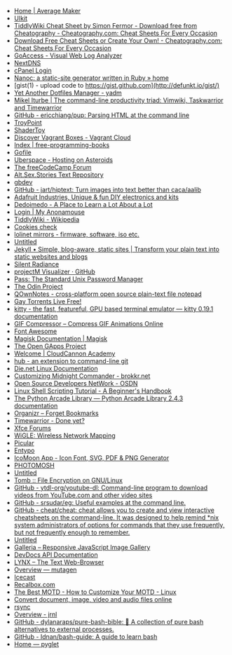- [Home | Average Maker](https://averagemaker.com/) <!-- TAGS: diy,make,micro computing,circuit boards,hackable,micro processors -->
- [UIkit](https://getuikit.com/) <!-- TAGS: design,development,web ui,site frontend,web development -->
- [TiddlyWiki Cheat Sheet by Simon Fermor - Download free from Cheatography - Cheatography.com: Cheat Sheets For Every Occasion](https://cheatography.com/simon-fermor/cheat-sheets/tiddlywiki/) <!-- TAGS: tiddlywiki,cheatsheets,personal,wiki -->
- [Download Free Cheat Sheets or Create Your Own! - Cheatography.com: Cheat Sheets For Every Occasion](https://cheatography.com/) <!-- TAGS: cheatsheets,cli,coding intro,development,linux,programming,site backend,site frontend -->
- [GoAccess - Visual Web Log Analyzer](https://goaccess.io/) <!-- TAGS: log analyzer,server admin,web log -->
- [NextDNS](https://my.nextdns.io) <!-- TAGS: dns,personal,privacy centered -->
- [cPanel Login](https://premium136.web-hosting.com:2083) <!-- TAGS: cpanel,namecheap,personal,rootofpi -->
- [Nanoc: a static-site generator written in Ruby » home](https://nanoc.ws/) <!-- TAGS: site backend,static site generator,blog,cli,development,rootofpi,ruby,web development -->
- [gist(1) - upload code to https://gist.github.com](http://defunkt.io/gist/) <!-- TAGS: cli,gist,github,ruby -->
- [Yet Another Dotfiles Manager - yadm](https://yadm.io) <!-- TAGS: cli,dot files,linux -->
- [Mikel Iturbe | The command-line productivity triad: Vimwiki, Taskwarrior and Timewarrior](https://iturbe.info/2017/10/the-command-line-productivity-triad-vimwiki-taskwarrior-timewarrior/) <!-- TAGS: cli,taskwarrior,timewarrior,wiki,blog post -->
- [GitHub - ericchiang/pup: Parsing HTML at the command line](https://github.com/EricChiang/pup) <!-- TAGS: cli,http parser -->
- [TroyPoint](https://troypoint.com/) <!-- TAGS: kodi,android tv,torrent -->
- [ShaderToy](https://www.shadertoy.com/) <!-- TAGS: shadertoy,shader -->
- [Discover Vagrant Boxes - Vagrant Cloud](https://app.vagrantup.com/boxes/search) <!-- TAGS: cloud,development environment,development -->
- [Index | free-programming-books](https://ebookfoundation.github.io/free-programming-books/free-programming-books.html) <!-- TAGS: ebooks,free learning,programming -->
- [Gofile](https://gofile.io) <!-- TAGS: file hosting,privacy centered,web app -->
- [Uberspace - Hosting on Asteroids](https://uberspace.de/en/product/#) <!-- TAGS: web hosting -->
- [The freeCodeCamp Forum](https://forum.freecodecamp.org/top/daily) <!-- TAGS: coding intro,forum -->
- [Alt.Sex.Stories Text Repository](https://www.asstr.org/) <!-- TAGS: lit erotica,porn,sex -->
- [gbdev](https://gbdev.io/) <!-- TAGS: development community,gameboy development,games,homebrew,development -->
- [GitHub - jart/hiptext: Turn images into text better than caca/aalib](https://github.com/jart/hiptext) <!-- TAGS: cli,command line toy,image manipulation,image to ascii -->
- [Adafruit Industries, Unique & fun DIY electronics and kits](https://www.adafruit.com/) <!-- TAGS: arduino,circuit boards,hackable,micro processors,diy -->
- [Dedoimedo - A Place to Learn a Lot About a Lot](https://www.dedoimedo.com) <!-- TAGS: blog,linux,software reviews -->
- [Login | My Anonamouse](https://www.myanonamouse.net/) <!-- TAGS: ebooks,epub,mobi,private tracker,torrent -->
- [TiddlyWiki - Wikipedia](https://en.m.wikipedia.org/wiki/TiddlyWiki) <!-- TAGS: tiddlywiki -->
- [Cookies check](https://edition.pagesuite-professional.co.uk/html5/reader/production/default.aspx?pubname=&edid=06c3d769-1bb8-4812-85af-583769eba825) <!-- TAGS: fetish,gear,recon annual,sex -->
- [lolinet mirrors - firmware, software, iso etc.](https://mirrors.lolinet.com) <!-- TAGS: android,firmware,motorola -->
- [Untitled](https://www.pexels.com/) <!-- TAGS: development,stock images -->
- [Jekyll • Simple, blog-aware, static sites | Transform your plain text into static websites and blogs](https://jekyllrb.com/) <!-- TAGS: blog,ruby,static site generator,web development -->
- [Silent Radiance](https://silentradiance.com/) <!-- TAGS: music,shared music space,silent disco -->
- [projectM Visualizer · GitHub](https://github.com/projectM-visualizer) <!-- TAGS: music,music visualization -->
- [Pass: The Standard Unix Password Manager](https://www.passwordstore.org/) <!-- TAGS: cli,password -->
- [The Odin Project](https://www.theodinproject.com/) <!-- TAGS: coding intro,design,development,development community,free learning,forum,programming,ruby,site backend,site frontend,web development,javascript,ruby on rails,html,css -->
- [QOwnNotes - cross-platform open source plain-text file notepad](https://www.qownnotes.org/) <!-- TAGS: notepad,open source,privacy centered,todo -->
- [Gay Torrents Live Free!](https://www.gay-torrents.net/torrentslist.php) <!-- TAGS: porn,torrent -->
- [kitty - the fast, featureful, GPU based terminal emulator — kitty 0.19.1 documentation](https://sw.kovidgoyal.net/kitty/index.html) <!-- TAGS: cli,linux,terminal -->
- [GIF Compressor – Compress GIF Animations Online](https://gifcompressor.com/) <!-- TAGS: gif,image manipulation,web app -->
- [Font Awesome](https://fontawesome.com/) <!-- TAGS: design,development,font,front end design -->
- [Magisk Documentation | Magisk](https://topjohnwu.github.io/Magisk/) <!-- TAGS: android,custom recovery,magisk,phone unlocking -->
- [The Open GApps Project](https://opengapps.org/) <!-- TAGS: android,custom rom,open source -->
- [Welcome | CloudCannon Academy](https://learn.cloudcannon.com) <!-- TAGS: blog,documentqtion,frontmatter,jekyll,site backend,site frontend,static site generator,tutorial -->
- [hub - an extension to command-line git](https://hub.github.com) <!-- TAGS: cli,development,github -->
- [Die.net Linux Documentation](https://linux.die.net) <!-- TAGS: bash scripting,cli,howto,linux,programming,tutorial -->
- [Customizing Midnight Commander - brokkr.net](https://brokkr.net/2020/06/30/customizing-midnight-commander/) <!-- TAGS: blog post,cli,howto,linux,midnight commander,tutorial -->
- [Open Source Developers NetWork - OSDN](https://osdn.net) <!-- TAGS: development,development network,open source,programs -->
- [Linux Shell Scripting Tutorial - A Beginner's Handbook](https://bash.cyberciti.biz/guide/Main_Page) <!-- TAGS: bash scripting,cli,howto,linux,tutorial -->
- [The Python Arcade Library — Python Arcade Library 2.4.3 documentation](https://arcade.academy/index.html) <!-- TAGS: animation,game development,programming,python -->
- [Organizr – Forget Bookmarks](https://organizr.app/) <!-- TAGS: control center,landing page,linux -->
- [Timewarrior - Done yet?](https://timewarrior.net/) <!-- TAGS: cli,linux,timewarrior -->
- [Xfce Forums](https://forum.xfce.org/) <!-- TAGS: forum,linux,xfce -->
- [WiGLE: Wireless Network Mapping](https://wigle.net/) <!-- TAGS: cool project,wardriving,wifi mapping -->
- [Picular](https://picular.co/) <!-- TAGS: color generator,design,web app -->
- [Entypo](http://www.entypo.com) <!-- TAGS: design,font,glyphs -->
- [IcoMoon App - Icon Font, SVG, PDF & PNG Generator](https://icomoon.io/app/#/select) <!-- TAGS: glyph font,icon font,icons,web app -->
- [PHOTOMOSH](https://photomosh.com) <!-- TAGS: glitching,photo manipulation,web app -->
- [Untitled](https://www.protondb.com) <!-- TAGS: gaming,linux,steam -->
- [Tomb :: File Encryption on GNU/Linux](https://www.dyne.org/software/tomb/) <!-- TAGS: linux,privacy -->
- [GitHub - ytdl-org/youtube-dl: Command-line program to download videos from YouTube.com and other video sites](https://github.com/ytdl-org/youtube-dl) <!-- TAGS: cli,linux,video downloader -->
- [GitHub - srsudar/eg: Useful examples at the command line.](https://github.com/srsudar/eg) <!-- TAGS: cheatsheets,cli,howto,linux -->
- [GitHub - cheat/cheat: cheat allows you to create and view interactive cheatsheets on the command-line. It was designed to help remind *nix system administrators of options for commands that they use frequently, but not frequently enough to remember.](https://github.com/cheat/cheat) <!-- TAGS: cheatsheets,cli,howto,linux -->
- [Untitled](https://www.pygame.org/) <!-- TAGS: development,game development,python,python library -->
- [Galleria – Responsive JavaScript Image Gallery](https://galleriajs.github.io) <!-- TAGS: javascript,photograph gallery,photography,web development -->
- [DevDocs API Documentation](https://devdocs.io/) <!-- TAGS: development,documentation,howto,web app -->
- [LYNX – The Text Web-Browser](https://lynx.invisible-island.net/) <!-- TAGS: cli,linux,software,text based,web browser -->
- [Overview — mutagen](https://mutagen.readthedocs.io/) <!-- TAGS: cli,id3 tag editor,pip,python,python library -->
- [Icecast](https://icecast.org/) <!-- TAGS: cli,command line,linux,media jukebox,music -->
- [Recalbox.com](https://www.recalbox.com) <!-- TAGS: emulation,linux,mpc,video games -->
- [The Best MOTD - How to Customize Your MOTD - Linux](http://mewbies.com/how_to_customize_your_console_login_message_tutorial.htm) <!-- TAGS: cli,howto,linux,motd,tutorial -->
- [Convert document, image, video and audio files online](https://www.aconvert.com) <!-- TAGS: file conversion,web app -->
- [rsync](https://rsync.samba.org) <!-- TAGS: cli,linux,rsync -->
- [Overview - jrnl](https://jrnl.sh/overview/) <!-- TAGS: blogging,cli,command line tools,jounraling,linux -->
- [GitHub - dylanaraps/pure-bash-bible: 📖 A collection of pure bash alternatives to external processes.](https://github.com/dylanaraps/pure-bash-bible) <!-- TAGS: bash scripting,howto,sceipt,tutorial -->
- [GitHub - Idnan/bash-guide: A guide to learn bash](https://github.com/Idnan/bash-guide) <!-- TAGS: bash scripting,howto,linux,programming,tutorial -->
- [Home — pyglet](http://pyglet.org/) <!-- TAGS: game development,multimedia developmemt,python,python library -->
